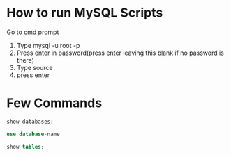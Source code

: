 # How to run MySQL Scripts
Go to cmd prompt
1. Type mysql -u root -p <br>
2. Press enter in password(press enter leaving this blank if no password is there) <br>
3. Type source<space><sql link> <br>
4. press enter

# Few Commands

```SQL
show databases:
```

```SQL
use database-name
```

```SQL
show tables;
```
